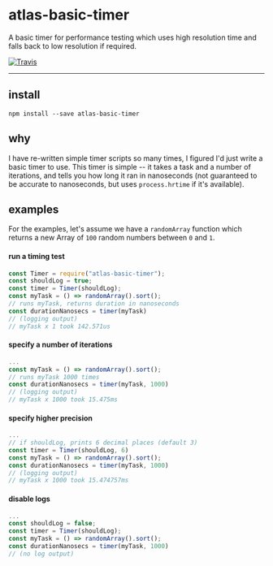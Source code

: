 # atlas-basic-timer

A basic timer for performance testing which uses high resolution time and falls back to low resolution if required.

[![Travis](https://img.shields.io/travis/atlassubbed/atlas-basic-timer.svg)](https://travis-ci.org/atlassubbed/atlas-basic-timer)

---

## install

```
npm install --save atlas-basic-timer
```

## why

I have re-written simple timer scripts so many times, I figured I'd just write a basic timer to use. This timer is simple -- it takes a task and a number of iterations, and tells you how long it ran in nanoseconds (not guaranteed to be accurate to nanoseconds, but uses `process.hrtime` if it's available).

## examples

For the examples, let's assume we have a `randomArray` function which returns a new Array of `100` random numbers between `0` and `1`.

#### run a timing test

```javascript
const Timer = require("atlas-basic-timer");
const shouldLog = true;
const timer = Timer(shouldLog);
const myTask = () => randomArray().sort();
// runs myTask, returns duration in nanoseconds
const durationNanosecs = timer(myTask)
// (logging output)
// myTask x 1 took 142.571us
```

#### specify a number of iterations

```javascript
...
const myTask = () => randomArray().sort();
// runs myTask 1000 times
const durationNanosecs = timer(myTask, 1000)
// (logging output)
// myTask x 1000 took 15.475ms
```

#### specify higher precision

```javascript
...
// if shouldLog, prints 6 decimal places (default 3)
const timer = Timer(shouldLog, 6)
const myTask = () => randomArray().sort();
const durationNanosecs = timer(myTask, 1000)
// (logging output)
// myTask x 1000 took 15.474757ms
```

#### disable logs

```javascript
...
const shouldLog = false;
const timer = Timer(shouldLog);
const myTask = () => randomArray().sort();
const durationNanosecs = timer(myTask, 1000)
// (no log output)
```
